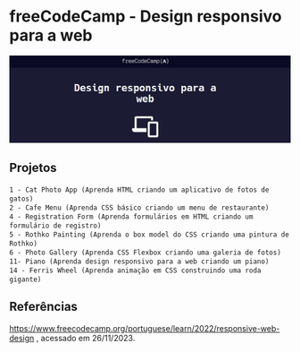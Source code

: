 # freeCodeCamp - Design responsivo para a web
![freecodecamp-logo](freecodecamp-web2-logo.jpg)


## Projetos
    1 - Cat Photo App (Aprenda HTML criando um aplicativo de fotos de gatos)
    2 - Cafe Menu (Aprenda CSS básico criando um menu de restaurante)
    4 - Registration Form (Aprenda formulários em HTML criando um formulário de registro)
    5 - Rothko Painting (Aprenda o box model do CSS criando uma pintura de Rothko)
    6 - Photo Gallery (Aprenda CSS Flexbox criando uma galeria de fotos)
    11- Piano (Aprenda design responsivo para a web criando um piano)
    14 - Ferris Wheel (Aprenda animação em CSS construindo uma roda gigante)


## Referências
https://www.freecodecamp.org/portuguese/learn/2022/responsive-web-design
, acessado em 26/11/2023.